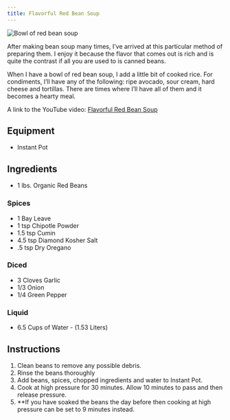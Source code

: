 ```yaml
---
title: Flavorful Red Bean Soup
---
```


![Bowl of red bean soup](../../images/red-bean-soup.jpg)

After making bean soup many times, I’ve arrived at this particular method of preparing them. I enjoy it because the flavor that comes out is rich and is quite the contrast if all you are used to is canned beans.

When I have a bowl of red bean soup, I add a little bit of cooked rice. For condiments, I’ll have any of the following: ripe avocado, sour cream, hard cheese and tortillas. There are times where I’ll have all of them and it becomes a hearty meal.

A link to the YouTube video: [Flavorful Red Bean Soup](https://youtu.be/MQQKJ0SYn6s)



## Equipment 

- Instant Pot

## Ingredients 

- 1 lbs. Organic Red Beans

### Spices 

- 1 Bay Leave
- 1 tsp Chipotle Powder
- 1.5 tsp Cumin
- 4.5 tsp Diamond Kosher Salt
- .5 tsp Dry Oregano

### Diced 

- 3 Cloves Garlic
- 1/3 Onion
- 1/4 Green Pepper

### Liquid 

- 6.5 Cups of Water - (1.53 Liters)

## Instructions 

1. Clean beans to remove any possible debris.
2. Rinse the beans thoroughly
3. Add beans, spices, chopped ingredients and water to Instant Pot.
4. Cook at high pressure for 30 minutes. Allow 10 minutes to pass and then release pressure.
5. **If you have soaked the beans the day before then cooking at high pressure can be set to 9 minutes instead.
